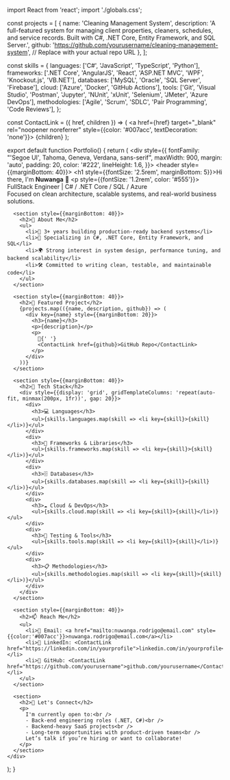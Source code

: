 import React from 'react';
import './globals.css';

const projects = [
  {
    name: 'Cleaning Management System',
    description: 'A full-featured system for managing client properties, cleaners, schedules, and service records. Built with C#, .NET Core, Entity Framework, and SQL Server.',
    github: 'https://github.com/yourusername/cleaning-management-system', // Replace with your actual repo URL
  },
];

const skills = {
  languages: ['C#', 'JavaScript', 'TypeScript', 'Python'],
  frameworks: ['.NET Core', 'AngularJS', 'React', 'ASP.NET MVC', 'WPF', 'Knockout.js', 'VB.NET'],
  databases: ['MySQL', 'Oracle', 'SQL Server', 'Firebase'],
  cloud: ['Azure', 'Docker', 'GitHub Actions'],
  tools: ['Git', 'Visual Studio', 'Postman', 'Jupyter', 'NUnit', 'xUnit', 'Selenium', 'JMeter', 'Azure DevOps'],
  methodologies: ['Agile', 'Scrum', 'SDLC', 'Pair Programming', 'Code Reviews'],
};

const ContactLink = ({ href, children }) => (
  <a href={href} target="_blank" rel="noopener noreferrer" style={{color: '#007acc', textDecoration: 'none'}}>
    {children}
  </a>
);

export default function Portfolio() {
  return (
    <div style={{
      fontFamily: "'Segoe UI', Tahoma, Geneva, Verdana, sans-serif",
      maxWidth: 900,
      margin: 'auto',
      padding: 20,
      color: '#222',
      lineHeight: 1.6,
    }}>
      <header style={{marginBottom: 40}}>
        <h1 style={{fontSize: '2.5rem', marginBottom: 5}}>Hi there, I'm <strong>Nuwanga</strong> 👋</h1>
        <p style={{fontSize: '1.2rem', color: '#555'}}>
          FullStack Engineer | C# / .NET Core / SQL / Azure<br />
          Focused on clean architecture, scalable systems, and real-world business solutions.
        </p>
      </header>

      <section style={{marginBottom: 40}}>
        <h2>🚀 About Me</h2>
        <ul>
          <li>🧠 3+ years building production-ready backend systems</li>
          <li>💼 Specializing in C#, .NET Core, Entity Framework, and SQL</li>
          <li>🌍 Strong interest in system design, performance tuning, and backend scalability</li>
          <li>🛠️ Committed to writing clean, testable, and maintainable code</li>
        </ul>
      </section>

      <section style={{marginBottom: 40}}>
        <h2>🔨 Featured Project</h2>
        {projects.map(({name, description, github}) => (
          <div key={name} style={{marginBottom: 20}}>
            <h3>{name}</h3>
            <p>{description}</p>
            <p>
              🔗{' '}
              <ContactLink href={github}>GitHub Repo</ContactLink>
            </p>
          </div>
        ))}
      </section>

      <section style={{marginBottom: 40}}>
        <h2>🧰 Tech Stack</h2>
        <div style={{display: 'grid', gridTemplateColumns: 'repeat(auto-fit, minmax(200px, 1fr))', gap: 20}}>
          <div>
            <h3>💻 Languages</h3>
            <ul>{skills.languages.map(skill => <li key={skill}>{skill}</li>)}</ul>
          </div>
          <div>
            <h3>🧱 Frameworks & Libraries</h3>
            <ul>{skills.frameworks.map(skill => <li key={skill}>{skill}</li>)}</ul>
          </div>
          <div>
            <h3>🗄️ Databases</h3>
            <ul>{skills.databases.map(skill => <li key={skill}>{skill}</li>)}</ul>
          </div>
          <div>
            <h3>☁️ Cloud & DevOps</h3>
            <ul>{skills.cloud.map(skill => <li key={skill}>{skill}</li>)}</ul>
          </div>
          <div>
            <h3>🧪 Testing & Tools</h3>
            <ul>{skills.tools.map(skill => <li key={skill}>{skill}</li>)}</ul>
          </div>
          <div>
            <h3>📋 Methodologies</h3>
            <ul>{skills.methodologies.map(skill => <li key={skill}>{skill}</li>)}</ul>
          </div>
        </div>
      </section>

      <section style={{marginBottom: 40}}>
        <h2>📫 Reach Me</h2>
        <ul>
          <li>📧 Email: <a href="mailto:nuwanga.rodrigo@email.com" style={{color:'#007acc'}}>nuwanga.rodrigo@email.com</a></li>
          <li>💼 LinkedIn: <ContactLink href="https://linkedin.com/in/yourprofile">linkedin.com/in/yourprofile</ContactLink></li>
          <li>🤝 GitHub: <ContactLink href="https://github.com/yourusername">github.com/yourusername</ContactLink></li>
        </ul>
      </section>

      <section>
        <h2>🤝 Let's Connect</h2>
        <p>
          I'm currently open to:<br />
          - Back-end engineering roles (.NET, C#)<br />
          - Backend-heavy SaaS projects<br />
          - Long-term opportunities with product-driven teams<br />
          Let’s talk if you’re hiring or want to collaborate!
        </p>
      </section>
    </div>
  );
}
